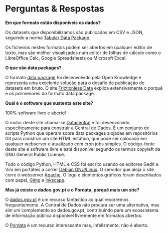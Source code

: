 # Perguntas & Respostas

**Em que formato estão disponíveis os dados?**

Os datasets que disponibilizamos são publicados em CSV e JSON, seguindo a norma [Tabular Data Package](http://frictionlessdata.io/guides/tabular-data-package/). 

Os ficheiros nestes formatos podem ser abertos em qualquer editor de  texto, mas são melhor visualizados num editor de folhas de cálculo como o LibreOffice Calc, Google Spreadsheets ou Microsoft Excel.

**O que são data packages?**

O formato [data package](http://frictionlessdata.io/data-packages) foi desenvolvido pela Open Knowledge e representa  uma excelente solução para o desafio de publicação de datasets em bruto. O site [Frictionless Data](http://frictionlessdata.io/) explica extensivamente o porquê e os pormenores do formato data package.

**Qual é o software que sustenta este site?**

100% software livre e aberto!

O  motor deste site chama-se [Datacentral](https://github.com/centraldedados/datacentral) e foi desenvolvido  especificamente para construir a Central de Dados. É um conjunto de scripts Python que operam sobre data packages alojadas em repositórios  Git para construir um site HTML estático, que pode ser colocado em qualquer webserver e atualizado com cron jobs simples. O código-fonte deste site é software livre e está disponível segundo os termos copyleft da GNU General Public License.

Todo o código Python, HTML e CSS foi escrito usando os editores Gedit e Vim em portáteis a correr [Debian GNU/Linux](http://debian.org). O servidor que aloja o site corre o webserver [Apache](http://apache.org). O logo e elementos gráficos foram desenhados com papel, [Gimp](http://gimp.org) e [Inkscape](http://inkscape.org).

**Mas já existe o dados.gov.pt e o Pordata, porquê mais um site?**

O [dados.gov.pt](http://dados.gov.pt) é um recurso fantástico ao qual recorremos frequentemente. A Central de Dados não procura ser uma alternativa, mas sim um complemento ao dados.gov.pt, contribuindo para um ecossistema de informação pública disponível livremente em formatos abertos.

O [Pordata](http://pordata.pt) é um recurso interessante mas, infelizmente, não é aberto.
